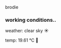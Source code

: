 brodie

<!--weather_start-->
### working conditions..

weather: clear sky ☀️

temp: 19.61 °C 👕

<!--weather_end-->
